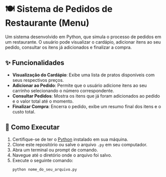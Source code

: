 # 🍽️ Sistema de Pedidos de Restaurante (Menu)

Um sistema desenvolvido em Python, que simula o processo de pedidos em um restaurante. O usuário pode visualizar o cardápio, adicionar itens ao seu pedido, consultar os itens já adicionados e finalizar a compra.

## ✨ Funcionalidades

-   **Visualização do Cardápio**: Exibe uma lista de pratos disponíveis com seus respectivos preços.
-   **Adicionar ao Pedido**: Permite que o usuário adicione itens ao seu carrinho selecionando o número correspondente.
-   **Consultar Pedidos**: Mostra os itens que já foram adicionados ao pedido e o valor total até o momento.
-   **Finalizar Compra**: Encerra o pedido, exibe um resumo final dos itens e o custo total.

## 🚀 Como Executar

1.  Certifique-se de ter o [Python](https://www.python.org/downloads/) instalado em sua máquina.
2.  Clone este repositório ou salve o arquivo `.py` em seu computador.
3.  Abra um terminal ou prompt de comando.
4.  Navegue até o diretório onde o arquivo foi salvo.
5.  Execute o seguinte comando:
    ```bash
    python nome_do_seu_arquivo.py
    ```
